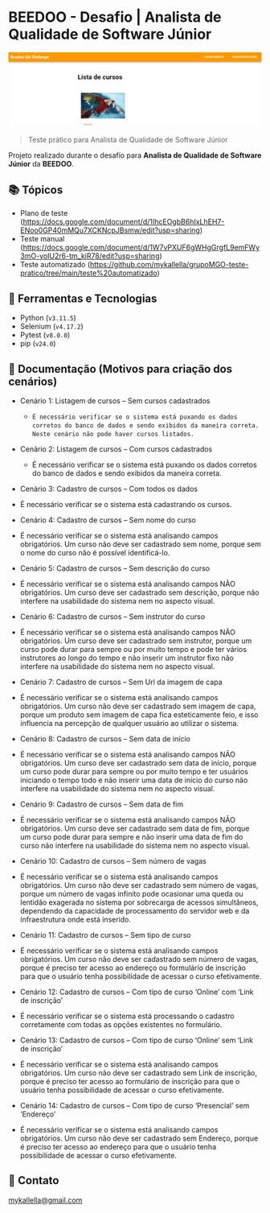# BEEDOO - Desafio | Analista de Qualidade de Software Júnior

![preview](./preview1.png)
 
> Teste prático para Analista de Qualidade de Software Júnior

 Projeto realizado durante o desafio para **Analista de Qualidade de Software Júnior** da **BEEDOO**.
 
## 📚 Tópicos

- Plano de teste (https://docs.google.com/document/d/1IhcEOgbB6hIxLhEH7-ENoo0GP40mMQu7XCKNcpJBsmw/edit?usp=sharing)
- Teste manual (https://docs.google.com/document/d/1W7vPXUF6gWHgGrgfL9emFWy3mO-yoIU2r6-tm_kiR78/edit?usp=sharing)
- Teste automatizado (https://github.com/mykallella/grupoMGO-teste-pratico/tree/main/teste%20automatizado)

## 🔧 Ferramentas e Tecnologias

- Python (`v3.11.5`)
- Selenium (`v4.17.2`)
- Pytest (`v8.0.0`)
- pip (`v24.0`)

## 🔧 Documentação (Motivos para criação dos cenários)

- Cenário 1: Listagem de cursos – Sem cursos cadastrados
  - `É necessário verificar se o sistema está puxando os dados corretos do banco de dados e sendo exibidos da maneira correta. Neste cenário não pode haver cursos listados.`

- Cenário 2: Listagem de cursos – Com cursos cadastrados
  - É necessário verificar se o sistema está puxando os dados corretos do banco de dados e sendo exibidos da maneira correta.

- Cenário 3: Cadastro de cursos – Com todos os dados
 - É necessário verificar se o sistema está cadastrando os cursos.

- Cenário 4: Cadastro de cursos – Sem nome do curso
 - É necessário verificar se o sistema está analisando campos obrigatórios. Um curso não deve ser cadastrado sem nome, porque sem o nome do curso não é possível identificá-lo.

- Cenário 5: Cadastro de cursos – Sem descrição do curso
 - É necessário verificar se o sistema está analisando campos NÃO obrigatórios. Um curso deve ser cadastrado sem descrição, porque não interfere na usabilidade do sistema nem no aspecto visual.

- Cenário 6: Cadastro de cursos – Sem instrutor do curso
 - É necessário verificar se o sistema está analisando campos NÃO obrigatórios. Um curso deve ser cadastrado sem instrutor, porque um curso pode durar para sempre ou por muito tempo e pode ter vários instrutores ao longo do tempo e não inserir um instrutor fixo não interfere na usabilidade do sistema nem no aspecto visual.

- Cenário 7: Cadastro de cursos – Sem Url da imagem de capa
 - É necessário verificar se o sistema está analisando campos obrigatórios. Um curso não deve ser cadastrado sem imagem de capa, porque um produto sem imagem de capa fica esteticamente feio, e isso influencia na percepção de qualquer usuário ao utilizar o sistema.

- Cenário 8: Cadastro de cursos – Sem data de início
 - É necessário verificar se o sistema está analisando campos NÃO obrigatórios. Um curso deve ser cadastrado sem data de início, porque um curso pode durar para sempre ou por muito tempo e ter usuários iniciando o tempo todo e não inserir uma data de início do curso não interfere na usabilidade do sistema nem no aspecto visual.

- Cenário 9: Cadastro de cursos – Sem data de fim
 - É necessário verificar se o sistema está analisando campos NÃO obrigatórios. Um curso deve ser cadastrado sem data de fim, porque um curso pode durar para sempre e não inserir uma data de fim do curso não interfere na usabilidade do sistema nem no aspecto visual.

- Cenário 10: Cadastro de cursos – Sem número de vagas
 - É necessário verificar se o sistema está analisando campos obrigatórios. Um curso não deve ser cadastrado sem número de vagas, porque um número de vagas infinito pode ocasionar uma queda ou lentidão exagerada no sistema por sobrecarga de acessos simultâneos, dependendo da capacidade de processamento do servidor web e da infraestrutura onde está inserido.

- Cenário 11: Cadastro de cursos – Sem tipo de curso
 - É necessário verificar se o sistema está analisando campos obrigatórios. Um curso não deve ser cadastrado sem número de vagas, porque é preciso ter acesso ao endereço ou formulário de inscrição para que o usuário tenha possibilidade de acessar o curso efetivamente.

- Cenário 12: Cadastro de cursos – Com tipo de curso ‘Online’ com ‘Link de inscrição’
 - É necessário verificar se o sistema está processando o cadastro corretamente com todas as opções existentes no formulário.

- Cenário 13: Cadastro de cursos – Com tipo de curso ‘Online’ sem ‘Link de inscrição’
 - É necessário verificar se o sistema está analisando campos obrigatórios. Um curso não deve ser cadastrado sem Link de inscrição, porque é preciso ter acesso ao formulário de inscrição para que o usuário tenha possibilidade de acessar o curso efetivamente.

- Cenário 14: Cadastro de cursos – Com tipo de curso ‘Presencial’ sem ‘Endereço’
 - É necessário verificar se o sistema está analisando campos obrigatórios. Um curso não deve ser cadastrado sem Endereço, porque é preciso ter acesso ao endereço para que o usuário tenha possibilidade de acessar o curso efetivamente.


## 🔗 Contato

mykallella@gmail.com
